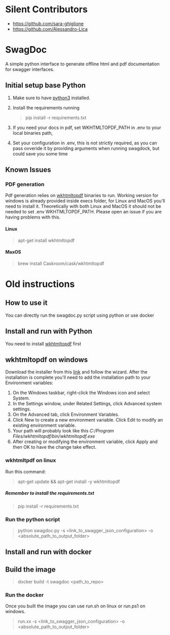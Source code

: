 # Silent Contributors
- https://github.com/sara-ghiglione
- https://github.com/Alessandro-Lica

# SwagDoc
A simple python interface to generate offline html and pdf documentation for swagger interfaces.

## Initial setup base Python

1. Make sure to have [python3](https://www.python.org/downloads/) installed.
2. Install the requirements running 
    > pip install -r requirements.txt

3. If you need your docs in pdf, set WKHTMLTOPDF_PATH in .env to your local binaries path, 
4. Set your configuration in .env, this is not strictly required, as you can pass ovveride it by providing arguments when running swagdock, but could save you some time

## Known Issues

### PDF generation

Pdf generation relies on [wkhtmltopdf](https://github.com/wkhtmltopdf/packaging/releases/download) binaries to run.
Working version for windows is already provided inside execs folder, for Linux and MacOS you'll need to install it.
Theoretically with both Linux and MacOS it should not be needed to set .env WKHTMLTOPDF_PATH.
Please open an issue if you are having problems with this.

#### Linux

> apt-get install wkhtmltopdf

#### MaxOS

> brew install Caskroom/cask/wkhtmltopdf


# Old instructions

## How to use it
You can directly run the swagdoc.py script using python or use docker

## Install and run with Python
You need to install [wkhtmltopdf](https://wkhtmltopdf.org/) first

## wkhtmltopdf on windows
Download the installer from this [link](https://github.com/wkhtmltopdf/packaging/releases/download/0.12.6-1/wkhtmltox-0.12.6-1.msvc2015-win64.exe) and follow the wizard.
After the installation is complete you'll need  to add the installation path to your Environment variables:
1.  On the Windows taskbar, right-click the  Windows  icon and select  System.
2. In the Settings window, under Related Settings, click Advanced system settings.
3. On the Advanced tab, click Environment Variables.
4. Click  New  to create a new environment variable. Click  Edit  to modify an existing environment variable.
5. Your path will probably look like this *C:/Program Files/wkhtmltopdf/bin/wkhtmltopdf.exe*
6. After creating or modifying the environment variable, click  Apply  and then  OK  to have the change take effect.

### wkhtmltpdf on linux
Run this command:

> apt-get update && apt-get install -y wkhtmltopdf 

##### Remember to install the requirements.txt

> pip install -r requirements.txt

### Run the python script
> python swagdoc.py -s <link_to_swagger_json_configuration> -o <absolute_path_to_output_folder>

## Install and run with docker

## Build the image
> docker build -t swagdoc <path_to_repo>

### Run the docker
Once you built the image you can use run.sh on linux or run.ps1 on windows.
> run.xx -s <link_to_swagger_json_configuration> -o <absolute_path_to_output_folder>


